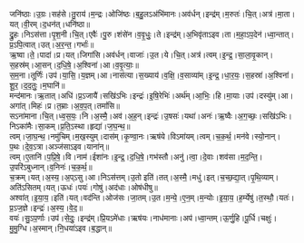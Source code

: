 

  
जनि॑ष्ठाः।उ॒ग्रः।सह॑से।तु॒राय॑।म॒न्द्रः।ओजि॑ष्ठः।ब॒हु॒लऽअ॑भि॑मानः।अव॑र्धन्।इन्द्र॑म्।म॒रुतः॑।चि॒त्।अत्र॑।मा॒ता।यत्।वी॒रम्।द॒धन॑त्।धनि॑ष्ठा॥  
द्रु॒हः।निऽस॑त्ता।पृ॒श॒नी।चि॒त्।एवैः॑।पु॒रु।शंसे॑न।व॒वृ॒धुः॒।ते।इन्द्र॑म्।अ॒भिवृ॑ताऽइव।ता।म॒हा॒ऽप॒देन॑।ध्वा॒न्तात्।प्र॒ऽपि॒त्वात्।उत्।अ॒र॒न्त॒।गर्भाः॑॥  
ऋ॒ष्वा।ते॒।पादा॑।प्र।यत्।जिगा॑सि।अव॑र्धन्।वाजाः॑।उ॒त।ये।चि॒त्।अत्र॑।त्वम्।इ॒न्द्र॒।सा॒ला॒वृ॒कान्।स॒हस्र॑म्।आ॒सन्।द॒धि॒षे॒।अ॒श्विना॑।आ।व॒वृ॒त्याः॒॥  
स॒म॒ना।तूर्णिः॑।उप॑।या॒सि॒।य॒ज्ञम्।आ।नास॑त्या।स॒ख्याय॑।व॒क्षि॒।व॒साव्या॑म्।इ॒न्द्र॒।धा॒र॒यः॒।स॒हस्रा॑।अ॒श्विना॑।शू॒र॒।द॒द॒तुः॒।म॒घानि॑॥  
मन्द॑मानः।ऋ॒तात्।अधि॑।प्र॒ऽजायै॑।सखि॑ऽभिः।इन्द्रः॑।इ॒षि॒रेभिः॑।अर्थ॑म्।आ॒भिः॒।हि।मा॒याः।उप॑।दस्यु॑म्।आ।अगा॑त्।मिहः॑।प्र।त॒म्राः।अ॒व॒प॒त्।तमां॑सि॥  
सऽना॑माना।चि॒त्।ध्व॒स॒यः॒।नि।अ॒स्मै॒।अव॑।अ॒ह॒न्।इन्द्रः॑।उ॒षसः॑।यथा॑।अनः॑।ऋ॒ष्वैः।अ॒ग॒च्छः॒।सखि॑ऽभिः।निऽका॑मैः।सा॒कम्।प्र॒ति॒ऽस्था।हृद्या॑।ज॒घ॒न्थ॒॥  
त्वम्।जा॒घ॒न्थ॒।नमु॑चिम्।म॒ख॒स्युम्।दास॑म्।कृ॒ण्वा॒नः।ऋष॑ये।विऽमा॑यम्।त्वम्।च॒क॒र्थ॒।मन॑वे।स्यो॒नान्।प॒थः।दे॒व॒ऽत्रा।अञ्ज॑साऽइव।याना॑न्॥  
त्वम्।ए॒तानि॑।प॒प्रि॒षे॒।वि।नाम॑।ईशा॑नः।इ॒न्द्र॒।द॒धि॒षे॒।गभ॑स्तौ।अनु॑।त्वा॒।दे॒वाः।शव॑सा।म॒द॒न्ति॒।उ॒परि॑ऽबुध्नान्।व॒निनः॑।च॒क॒र्थ॒॥  
च॒क्रम्।यत्।अ॒स्य॒।अ॒प्ऽसु।आ।निऽस॑त्तम्।उ॒तो इति॑।तत्।अ॒स्मै॒।मधु॑।इत्।च॒च्छ॒द्या॒त्।पृ॒थि॒व्याम्।अति॑ऽसितम्।यत्।ऊधः॑।पयः॑।गोषु॑।अद॑धाः।ओष॑धीषु॥  
अश्वा॑त्।इ॒या॒य॒।इति॑।यत्।वद॑न्ति।ओज॑सः।जा॒तम्।उ॒त।म॒न्ये॒।ए॒न॒म्।म॒न्योः।इ॒या॒य॒।ह॒र्म्येषु॑।त॒स्थौ॒।यतः॑।प्र॒ऽज॒ज्ञे।इन्द्रः॑।अ॒स्य॒।वे॒द॒॥  
वयः॑।सु॒ऽप॒र्णाः।उप॑।से॒दुः॒।इन्द्र॑म्।प्रि॒यऽमे॑धाः।ऋष॑यः।नाध॑मानाः।अप॑।ध्वा॒न्तम्।ऊ॒र्णु॒हि।पू॒र्धि।चक्षुः॑।मु॒मु॒ग्धि।अ॒स्मान्।नि॒धया॑ऽइव।ब॒द्धान्॥  
